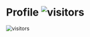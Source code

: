 # Profile  ![visitors](https://visitor-badge.glitch.me/badge?page_id=110754049&left_color=green&right_color=red)
![visitors](https://visitor-badge.glitch.me/badge?page_id=110754049&left_color=green&right_color=red)